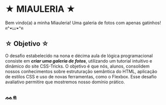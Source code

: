 # ★ MIAULERIA ★

Bem vindo(a) a minha Miauleria! Uma galeria de fotos com apenas gatinhos! ฅ^•⩊•^ฅ


## ☆ Objetivo ☆

O desafio estabelecido na nona e décima aula de lógica programacional consiste em ***criar uma galeria de fotos***, utilizando um tutorial intuitivo e dinâmico do site CSS-Tricks.
O objetivo é que nós, alunos, consolidem nossos conhecimentos sobre estruturação semântica do HTML, aplicação de estilos CSS e uso de novas ferramentas, como o Flexbox. Esse desafio avaliativo permitire que mostremos nosso domínio prático.


## ᨐฅ
